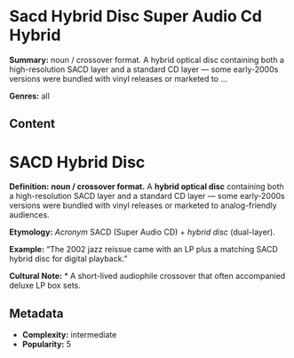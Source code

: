 # Sacd Hybrid Disc Super Audio Cd Hybrid

**Summary:** noun / crossover format. A hybrid optical disc containing both a high-resolution SACD layer and a standard CD layer — some early-2000s versions were bundled with vinyl releases or marketed to ...

**Genres:** all

## Content

# SACD Hybrid Disc

**Definition:** **noun / crossover format.** A **hybrid optical disc** containing both a high-resolution SACD layer and a standard CD layer — some early-2000s versions were bundled with vinyl releases or marketed to analog-friendly audiences.

**Etymology:** *Acronym* SACD (Super Audio CD) + *hybrid disc* (dual-layer).

**Example:** “The 2002 jazz reissue came with an LP plus a matching SACD hybrid disc for digital playback.”

**Cultural Note:** * A short-lived audiophile crossover that often accompanied deluxe LP box sets.

## Metadata

- **Complexity:** intermediate
- **Popularity:** 5
